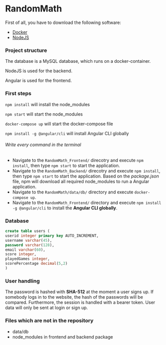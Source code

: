 # RandomMath

First of all, you have to download the following software:

- [Docker](https://docs.docker.com)
- [NodeJS](https://nodejs.org/en/)

### Project structure
The database is a MySQL database, which runs on a docker-container.

NodeJS is used for the backend.

Angular is used for the frontend.

### First steps
`npm install` will install the node_modules

`npm start` will start the node_modules

`docker-compose up` will start the docker-compose file

`npm install -g @angular/cli` will install Angular CLI globally 

###### Write every command in the terminal
- Navigate to the `RandomMath_Frontend/` direcotry and execute `npm install`, then type `npm start` to start the application.
- Navigate to the `RandomMath_Backend/` direcotry and execute `npm install`, then type `npm start` to start the application. Based on the *package.json* file, npm will download all required node_modules to run a Angular application.
- Navigate to the `RandomMath/data/db/` directory and execute `docker-compose up`.
- Navigate to the `RandomMath_Frontend/` directory and execute `npm install -g @angular/cli` to install the **Angular CLI globally**.



### Database
``` sql
create table users (
userid integer primary key AUTO_INCREMENT,
username varchar(45),
password varchar(128),
email varchar(60),
score integer,
playedGames integer,
scorePercentage decimal(5,2)
)
```

### User handling
The password is hashed with **SHA-512** at the moment a user signs up. If somebody logs in to the website, the hash of the passwords will be compared. Furthermore, the session is handled with a bearer token. User data will only be sent at login or sign up.

### Files which are not in the repository
- data/db
- node_modules in frontend and backend package
